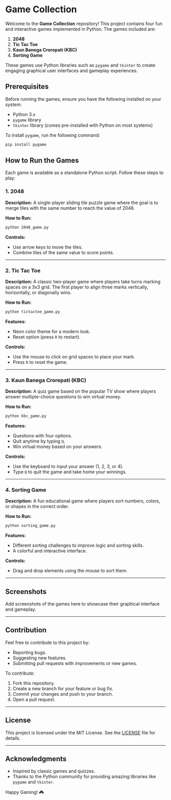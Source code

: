 # Game Collection

Welcome to the **Game Collection** repository! This project contains four fun and interactive games implemented in Python. The games included are:

1. **2048**
2. **Tic Tac Toe**
3. **Kaun Banega Crorepati (KBC)**
4. **Sorting Game**

These games use Python libraries such as `pygame` and `tkinter` to create engaging graphical user interfaces and gameplay experiences.

## Prerequisites

Before running the games, ensure you have the following installed on your system:

- Python 3.x
- `pygame` library
- `tkinter` library (comes pre-installed with Python on most systems)

To install `pygame`, run the following command:
```bash
pip install pygame
```

## How to Run the Games

Each game is available as a standalone Python script. Follow these steps to play:

### 1. 2048

**Description:** A single-player sliding tile puzzle game where the goal is to merge tiles with the same number to reach the value of 2048.

**How to Run:**
```bash
python 2048_game.py
```

**Controls:**
- Use arrow keys to move the tiles.
- Combine tiles of the same value to score points.

---

### 2. Tic Tac Toe

**Description:** A classic two-player game where players take turns marking spaces on a 3x3 grid. The first player to align three marks vertically, horizontally, or diagonally wins.

**How to Run:**
```bash
python tictactoe_game.py
```

**Features:**
- Neon color theme for a modern look.
- Reset option (press `R` to restart).

**Controls:**
- Use the mouse to click on grid spaces to place your mark.
- Press `R` to reset the game.

---

### 3. Kaun Banega Crorepati (KBC)

**Description:** A quiz game based on the popular TV show where players answer multiple-choice questions to win virtual money.

**How to Run:**
```bash
python kbc_game.py
```

**Features:**
- Questions with four options.
- Quit anytime by typing `Q`.
- Win virtual money based on your answers.

**Controls:**
- Use the keyboard to input your answer (1, 2, 3, or 4).
- Type `Q` to quit the game and take home your winnings.

---

### 4. Sorting Game

**Description:** A fun educational game where players sort numbers, colors, or shapes in the correct order.

**How to Run:**
```bash
python sorting_game.py
```

**Features:**
- Different sorting challenges to improve logic and sorting skills.
- A colorful and interactive interface.

**Controls:**
- Drag and drop elements using the mouse to sort them.

---

## Screenshots

Add screenshots of the games here to showcase their graphical interface and gameplay.

---

## Contribution

Feel free to contribute to this project by:
- Reporting bugs.
- Suggesting new features.
- Submitting pull requests with improvements or new games.

To contribute:
1. Fork this repository.
2. Create a new branch for your feature or bug fix.
3. Commit your changes and push to your branch.
4. Open a pull request.

---

## License

This project is licensed under the MIT License. See the [LICENSE](LICENSE) file for details.

---

## Acknowledgments

- Inspired by classic games and quizzes.
- Thanks to the Python community for providing amazing libraries like `pygame` and `tkinter`.

Happy Gaming! 🎮
